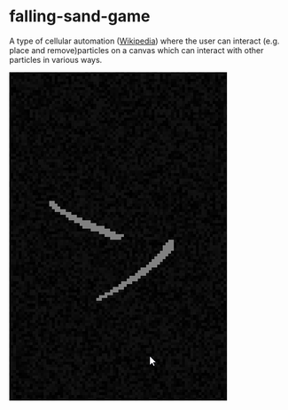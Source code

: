 # falling-sand-game
A type of cellular automation ([Wikipedia](https://en.wikipedia.org/wiki/Cellular_automaton)) where the user can interact (e.g. place and remove)particles on a canvas which can interact with other particles in various ways.

![](https://github.com/KingTaTo/falling-sand-game/blob/master/demo.gif)
